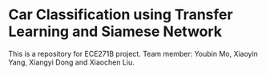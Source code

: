 # Car Classification using Transfer Learning and Siamese Network
This is a repository for ECE271B project.
Team member: Youbin Mo, Xiaoyin Yang, Xiangyi Dong and Xiaochen Liu.
